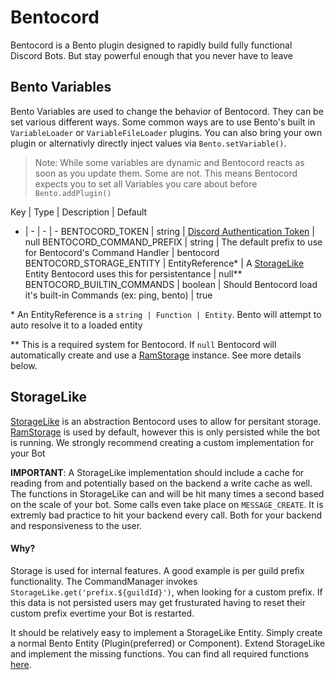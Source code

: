 # Bentocord
Bentocord is a Bento plugin designed to rapidly build fully functional Discord Bots. But stay powerful enough that you never have to leave

## Bento Variables
Bento Variables are used to change the behavior of Bentocord. They can be set various different ways.
Some common ways are to use Bento's built in `VariableLoader` or `VariableFileLoader` plugins.
You can also bring your own plugin or alternativly directly inject values via `Bento.setVariable()`.

>Note: While some variables are dynamic and Bentocord reacts as soon as you update them. Some are not.
This means Bentocord expects you to set all Variables you care about before `Bento.addPlugin()`

Key | Type | Description | Default
- | - | - | -
BENTOCORD_TOKEN | string | [Discord Authentication Token](https://discord.com/developers/docs/intro#bots-and-apps) | null
BENTOCORD_COMMAND_PREFIX | string | The default prefix to use for Bentocord's Command Handler | bentocord
BENTOCORD_STORAGE_ENTITY | EntityReference* | A [StorageLike](#StorageLike) Entity Bentocord uses this for persistentance | null**
BENTOCORD_BUILTIN_COMMANDS | boolean | Should Bentocord load it's built-in Commands (ex: ping, bento) | true

\* An EntityReference is a `string | Function | Entity`. Bento will attempt to auto resolve it to a loaded entity

\*\* This is a required system for Bentocord. If `null` Bentocord will automatically create and use a
[RamStorage](https://gitlab.com/ayanaware/bentocord/-/blob/master/lib/util/RamStorage.ts) instance. See more
details below.

## StorageLike
[StorageLike](https://gitlab.com/ayanaware/bentocord/-/blob/master/lib/interfaces/StorageLike.ts) is an abstraction
Bentocord uses to allow for persitant storage. [RamStorage](https://gitlab.com/ayanaware/bentocord/-/blob/master/lib/util/RamStorage.ts)
is used by default, however this is only persisted while the bot is running.
We strongly recommend creating a custom implementation for your Bot

**IMPORTANT**: A StorageLike implementation should include a cache for reading from and potentially based
on the backend a write cache as well. The functions in StorageLike can and will be hit many times a second
based on the scale of your bot. Some calls even take place on `MESSAGE_CREATE`. It is extremly bad practice to
hit your backend every call. Both for your backend and responsiveness to the user.

#### Why?
Storage is used for internal features. A good example is per guild prefix functionality.
The CommandManager invokes `StorageLike.get('prefix.${guildId}')`, when looking for a custom prefix.
If this data is not persisted users may get frusturated having to reset their custom prefix evertime
your Bot is restarted.

It should be relatively easy to implement a StorageLike Entity. Simply create a normal
Bento Entity (Plugin(preferred) or Component). Extend StorageLike and implement the missing functions. You can find all required functions [here](https://gitlab.com/ayanaware/bentocord/-/blob/master/lib/interfaces/StorageLike.ts).
